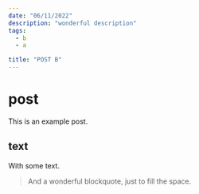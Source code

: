 ```yaml
---
date: "06/11/2022"
description: "wonderful description"
tags:
  - b
  - a

title: "POST B"
---
```


# post 
This is an example post.
## text 
With some text.
> And a wonderful blockquote, just to fill the space.
